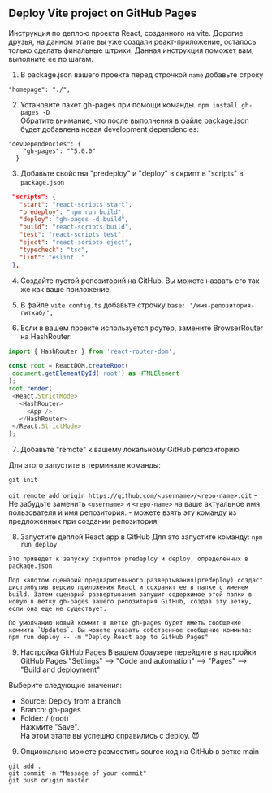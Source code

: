 ## Deploy Vite project on GitHub Pages
  Инструкция по деплою проекта React, созданного на vite.
  Дорогие друзья, на данном этапе вы уже создали реакт-приложение, осталось только сделать финальные штрихи. Данная инструкция поможет вам, выполните ее по шагам.

1. В package.json вашего проекта перед строчкой ``name`` добавьте строку  

```"homepage": "./", ```

2. Установите пакет gh-pages при помощи команды.
```npm install gh-pages -D```  
Обратите внимание, что после выполнения в файле package.json будет добавлена новая  development dependencies:
```
"devDependencies": {
    "gh-pages": "^5.0.0"
  }
  ```
3. Добавьте свойства "predeploy" и "deploy" в скрипт в "scripts" в `package.json`
 ```json
  "scripts": {
    "start": "react-scripts start",
    "predeploy": "npm run build",
    "deploy": "gh-pages -d build",
    "build": "react-scripts build",
    "test": "react-scripts test",
    "eject": "react-scripts eject",
    "typecheck": "tsc",
    "lint": "eslint ."
  },
 ```
4. Создайте пустой репозиторий на GitHub. Вы можете назвать его так же как ваше приложение.
5. В файле `vite.config.ts` добавьте строчку ```base: '/имя-репозитория-гитхаб/',```

6. Если в вашем проекте используется роутер, замените BrowserRouter на HashRouter:
 ``` javascript
 import { HashRouter } from 'react-router-dom';

 const root = ReactDOM.createRoot(
  document.getElementById('root') as HTMLElement
);
root.render(
  <React.StrictMode>
    <HashRouter>
      <App />
    </HashRouter>
  </React.StrictMode>
);
 ```

  
 
 7. Добавьте "remote" к вашему локальному GitHub репозиторию
  
Для этого запустите в терминале команды: 

``git init``

``git remote add origin https://github.com/<username>/<repo-name>.git`` - Не забудьте заменить `<username>` и `<repo-name>` на ваше актуальное имя пользователя и имя репозитория. - можете взять эту команду из предложенных при создании репозитория

8. Запустите деплой React app в GitHub
Для это запустите команду: ``npm run deploy``
```
Это приведет к запуску скриптов predeploy и deploy, определенных в package.json.

Под капотом сценарий предварительного развертывания(predeploy) создаст дистрибутив версию приложения React и сохранит ее в папке с именем build. Затем сценарий развертывания запушит содержимое этой папки в новую в ветку gh-pages вашего репозитория GitHub, создав эту ветку, если она еще не существует.

По умолчанию новый коммит в ветке gh-pages будет иметь сообщение коммита `Updates`. Вы можете указать собственное сообщение коммита: 
npm run deploy -- -m "Deploy React app to GitHub Pages"
```

9.  Настройка GitHub Pages
В вашем браузере перейдите в настройки GitHub Pages
"Settings" --> "Code and automation" --> "Pages" --> "Build and deployment"  
  
  Выберите следующие значения: 
- Source: Deploy from a branch
- Branch: gh-pages
- Folder: / (root)  
Нажмите "Save".   
На этом этапе вы успешно справились с deploy. 😈 

9. Опционально можете разместить source код на GitHub в ветке main
```
git add .
git commit -m "Message of your commit"
git push origin master
```